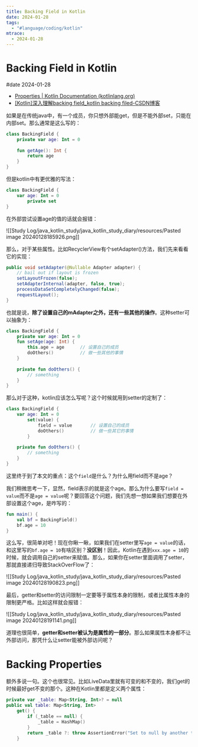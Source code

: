 ```yaml
---
title: Backing Field in Kotlin
date: 2024-01-28
tags:
  - "#language/coding/kotlin"
mtrace:
  - 2024-01-28
---
```


# Backing Field in Kotlin

#date 2024-01-28

* [Properties | Kotlin Documentation (kotlinlang.org)](https://kotlinlang.org/docs/properties.html#backing-properties)
* [[Kotlin]深入理解backing field_kotlin backing filed-CSDN博客](https://blog.csdn.net/apple337008/article/details/79275426)

如果是在传统java中，有一个成员，你只想外部能get，但是不能外部set，只能在内部set。那么通常是这么写的：

```kotlin
class BackingField {  
    private var age: Int = 0  
  
    fun getAge(): Int {  
        return age  
    }  
}
```

但是kotlin中有更优雅的写法：

```kotlin
class BackingField {  
    var age: Int = 0  
        private set  
}
```

在外部尝试设置age的值的话就会报错：

![[Study Log/java_kotlin_study/java_kotlin_study_diary/resources/Pasted image 20240128185926.png]]

那么，对于某些属性。比如RecyclerView有个setAdapter()方法，我们先来看看它的实现：

```java
public void setAdapter(@Nullable Adapter adapter) {
	// bail out if layout is frozen
	setLayoutFrozen(false);
	setAdapterInternal(adapter, false, true);
	processDataSetCompletelyChanged(false);
	requestLayout();
}
```

也就是说，**除了设置自己的mAdapter之外，还有一些其他的操作**。这种setter可以抽象为：

```kotlin
class BackingField {  
    private var age: Int = 0  
    fun setAge(age: Int) {  
        this.age = age      // 设置自己的成员  
        doOthers()          // 做一些其他的事情  
    }  
      
    private fun doOthers() {  
        // something  
    }  
}
```

那么对于这种，kotlin应该怎么写呢？这个时候就用到setter的定制了：

```kotlin
class BackingField {  
    var age: Int = 0  
        set(value) {  
            field = value       // 设置自己的成员  
            doOthers()          // 做一些其它的事情  
        }  
  
    private fun doOthers() {  
        // something  
    }  
}
```

这里终于到了本文的重点：这个`field`是什么？为什么用field而不是age？

我们稍微思考一下，显然，field表示的就是这个age。那么为什么要写`field = value`而不是`age = value`呢？要回答这个问题，我们先想一想如果我们想要在外部设置这个age，是咋写的：

```kotlin
fun main() {
	val bf = BackingField()
	bf.age = 10
}
```

这么写，很简单对吧！现在你瞅一瞅，如果我们在setter里写`age = value`的话，和这里写的`bf.age = 10`有啥区别？**没区别**！因此，Kotlin在遇到`xxx.age = 10`的时候，就会调用自己的setter来赋值。那么，如果你在setter里面调用了setter，那就直接递归导致StackOverFlow了：

![[Study Log/java_kotlin_study/java_kotlin_study_diary/resources/Pasted image 20240128190823.png]]

最后，getter和setter的访问限制一定要等于属性本身的限制，或者比属性本身的限制更严格。比如这样就会报错：

![[Study Log/java_kotlin_study/java_kotlin_study_diary/resources/Pasted image 20240128191141.png]]

道理也很简单，**getter和setter被认为是属性的一部分**。那么如果属性本身都不让外部访问，那凭什么让setter能被外部访问呢？

# Backing Properties

额外多说一句。这个也很常见。比如LiveData里就有可变的和不变的，我们get的时候最好get不变的那个。这种在Kotlin里都是定义两个属性：

```kotlin
private var _table: Map<String, Int>? = null
public val table: Map<String, Int>
	get() {
		if (_table == null) {
			_table = HashMap()
		}
		return _table ?: throw AssertionError("Set to null by another thread")
	}
```